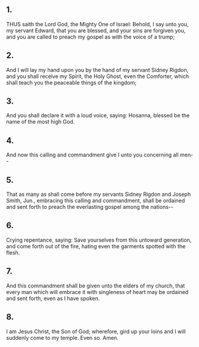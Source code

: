 ## 1.
THUS saith the Lord God, the Mighty One of Israel: Behold, I say unto you, my servant Edward, that you are blessed, and your sins are forgiven you, and you are called to preach my gospel as with the voice of a trump;
## 2.
And I will lay my hand upon you by the hand of my servant Sidney Rigdon, and you shall receive my Spirit, the Holy Ghost, even the Comforter, which shall teach you the peaceable things of the kingdom;
## 3.
And you shall declare it with a loud voice, saying: Hosanna, blessed be the name of the most high God.
## 4.
And now this calling and commandment give I unto you concerning all men--
## 5.
That as many as shall come before my servants Sidney Rigdon and Joseph Smith, Jun., embracing this calling and commandment, shall be ordained and sent forth to preach the everlasting gospel among the nations--
## 6.
Crying repentance, saying: Save yourselves from this untoward generation, and come forth out of the fire, hating even the garments spotted with the flesh.
## 7.
And this commandment shall be given unto the elders of my church, that every man which will embrace it with singleness of heart may be ordained and sent forth, even as I have spoken.
## 8.
I am Jesus Christ, the Son of God; wherefore, gird up your loins and I will suddenly come to my temple. Even so. Amen.
